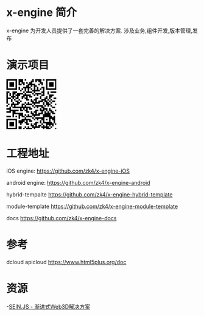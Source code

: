 # x-engine 简介
x-engine 为开发人员提供了一套完善的解决方案. 涉及业务,组件开发,版本管理,发布

# 演示项目



![蒲公英(iOS)](assets/image-20200719191338519.png)



# 工程地址

iOS engine: https://github.com/zk4/x-engine-iOS

android engine: https://github.com/zk4/x-engine-android

hybrid-tempalte https://github.com/zk4/x-engine-hybrid-template

module-template https://github.com/zk4/x-engine-module-template

docs https://github.com/zk4/x-engine-docs

# 参考
dcloud apicloud https://www.html5plus.org/doc

# 资源
-[SEIN.JS - 渐进式Web3D解决方案](https://github.com/hiloteam/Sein.js)
